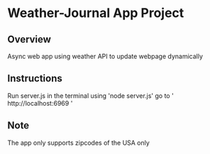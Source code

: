 # Weather-Journal App Project

## Overview
Async web app using weather API to update webpage dynamically

## Instructions
Run server.js in the terminal using 'node server.js'
go to ' http://localhost:6969 '
## Note
The app only supports zipcodes of the USA only

